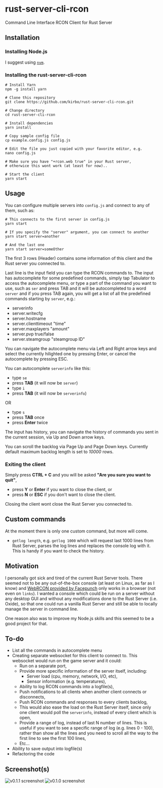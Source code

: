 # rust-server-cli-rcon
Command Line Interface RCON Client for Rust Server

## Installation

### Installing Node.js

I suggest using [`nvm`](https://github.com/creationix/nvm).

### Installing the rust-server-cli-rcon

    # Install Yarn
    npm -g install yarn

    # Clone this repository
    git clone https://github.com/kirbo/rust-server-cli-rcon.git

    # Change directory
    cd rust-server-cli-rcon

    # Install dependencies
    yarn install

    # Copy sample config file
    cp example.config.js config.js

    # Edit the file you just copied with your favorite editor, e.g.
    nano config.js

    # Make sure you have "+rcon.web true" in your Rust server,
    # otherwice this wont work (at least for now)..

    # Start the client
    yarn start

## Usage

You can configure multiple servers into `config.js` and connect to any
of them, such as:

    # This connects to the first server in config.js
    yarn start

    # If you specify the "server" argument, you can connect to another
    yarn start server=another

    # And the last one
    yarn start server=someOther

The first 3 rows (Header) contains some information of this client and the Rust
server you connected to.

Last line is the input field you can type the RCON commands to.
The input has autocomplete for some predefined commands, simply tap
Tabulator to access the autocomplete menu, or type a part of the
command you want to use, such as `ser` and press TAB and it will be
autocompleted to a word `server` and if you press TAB again, you will
get a list of all the predefined commands starting by `server`, e.g.:

- serverinfo
- server.writecfg
- server.hostname
- server.clienttimeout "time"
- server.maxplayers "amount"
- server.pvp true/false
- server.steamgroup "steamgroup ID"

You can navigate the autocomplete menu via Left and Right arrow keys and
select the currently hilighted one by pressing Enter, or cancel the
autocomplete by pressing ESC.

You can autocomplete `serverinfo` like this:

* type `se`
* press **TAB** (it will now be `server`)
* type `i`
* press **TAB** (it will now be `serverinfo`)

OR

* type `s`
* press **TAB** once
* press **Enter** twice

The input has history, you can navigate the history of commands you sent
in the current session, via Up and Down arrow keys.

You can scroll the backlog via Page Up and Page Down keys. Currently
default maximum backlog length is set to *10000* rows.

### Exiting the client

Simply press **CTRL + C** and you will be asked
**"Are you sure you want to quit"**,

- press **Y** or **Enter** if you want to close the client, or
- press **N** or **ESC** if you don't want to close the client.

Closing the client wont close the Rust Server you connected to.

## Custom commands
At the moment there is only one custom command, but more will come.

- `getlog length`, e.g. `getlog 1000` which will request last 1000
  lines from Rust Server, parses the log lines and replaces the
  console log with it. This is handy if you want to check the history.

## Motivation
I personally got sick and tired of the current Rust Server tools.
There seemed not to be any out-of-the-box console (at least on Linux,
as far as I know) and [WebRCON provided by Facepunch](http://facepunch.github.io/webrcon/#/home) only works in a
browser (not even on `links`). I wanted a console which could be run on
a server without any desktop GUI and without any modifications done to
the Rust Server (i.e. Oxide), so that one could run a vanilla Rust
Server and still be able to locally manage the server in command line.

One reason also was to improve my Node.js skills and this seemed to be
a good project for that.

## To-do

- List all the commands in autocomplete menu
- Creating separate websocket for this client to connect to.
  This websocket would run on the game server and it could:
  - Run on a separate port,
  - Provide more specific information of the server itself, including:
    - Server load (cpu, memory, network, I/O, etc),
    - Sensor information (e.g. temperatures),
  - Ability to log RCON commands into a logfile(s),
  - Push notifications to all clients when another client connects
    or disconnects,
  - Push RCON commands and responses to every clients backlog,
  - This would also ease the load on the Rust Server itself, since
    only one client would poll the `serverinfo`, instead of every
    client which is open,
  - Provide a range of log, instead of last N number of lines.
    This is useful if you want to see a specific range of log (e.g.
    lines 0 - 100), rather than show all the lines and you need
    to scroll all the way to the first line to see the first 100 lines,
  - Etc...
- Ability to save output into logfile(s)
- Refactoring the code


## Screenshot(s)

![v0.1.1 screenshot](https://raw.githubusercontent.com/kirbo/rust-server-cli-rcon/master/screenshots/v0.1.1_1.png)
![v0.1.0 screenshot](https://raw.githubusercontent.com/kirbo/rust-server-cli-rcon/master/screenshots/v0.1.0_1.png)

